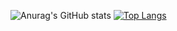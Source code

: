 ![Anurag's GitHub stats](https://github-readme-stats.vercel.app/api?username=RLC02&show_icons=true&theme=radical)
[![Top Langs](https://github-readme-stats.vercel.app/api/top-langs/?username=RLC02&hide_progress=true&theme=radical)](https://github.com/anuraghazra/github-readme-stats)
<!--
**RLC02/RLC02** is a ✨ _special_ ✨ repository because its `README.md` (this file) appears on your GitHub profile.

